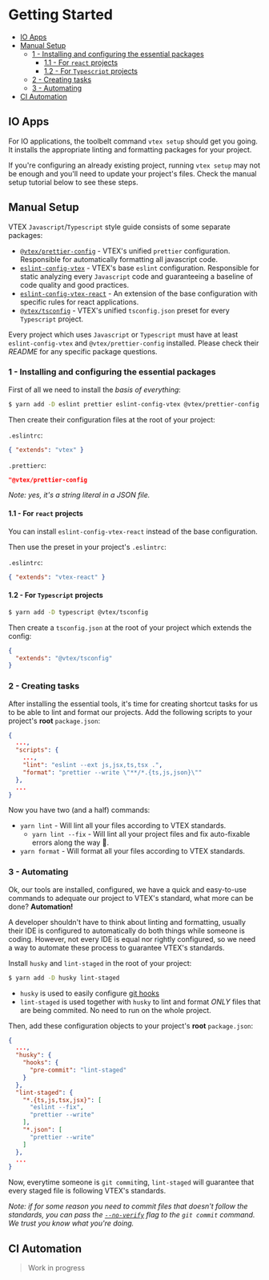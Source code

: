# Getting Started

<!-- @import "[TOC]" {cmd="toc" depthFrom=2 depthTo=6 orderedList=false} -->

<!-- code_chunk_output -->

- [IO Apps](#io-apps)
- [Manual Setup](#manual-setup)
  - [1 - Installing and configuring the essential packages](#1-installing-and-configuring-the-essential-packages)
    - [1.1 - For `react` projects](#11-for-react-projects)
    - [1.2 - For `Typescript` projects](#12-for-typescript-projects)
  - [2 - Creating tasks](#2-creating-tasks)
  - [3 - Automating](#3-automating)
- [CI Automation](#ci-automation)

<!-- /code_chunk_output -->

## IO Apps

For IO applications, the toolbelt command `vtex setup` should get you going. It installs the appropriate linting and formatting packages for your project.

If you're configuring an already existing project, running `vtex setup` may not be enough and you'll need to update your project's files. Check the manual setup tutorial below to see these steps.

## Manual Setup

VTEX `Javascript`/`Typescript` style guide consists of some separate packages:

- [`@vtex/prettier-config`](/packages/prettier-config) - VTEX's unified `prettier` configuration. Responsible for automatically formatting all javascript code.
- [`eslint-config-vtex`](/packages/eslint-config-vtex) - VTEX's base `eslint` configuration. Responsible for static analyzing every `Javascript` code and guaranteeing a baseline of code quality and good practices.
- [`eslint-config-vtex-react`](/packages/eslint-config-vtex-react) - An extension of the base configuration with specific rules for react applications.
- [`@vtex/tsconfig`](/packages/tsconfig) - VTEX's unified `tsconfig.json` preset for every `Typescript` project.

Every project which uses `Javascript` or `Typescript` must have at least `eslint-config-vtex` and `@vtex/prettier-config` installed. Please check their _README_ for any specific package questions.

### 1 - Installing and configuring the essential packages

First of all we need to install the _basis of everything_:

```bash
$ yarn add -D eslint prettier eslint-config-vtex @vtex/prettier-config
```

Then create their configuration files at the root of your project:

`.eslintrc`:

```json
{ "extends": "vtex" }
```

`.prettierc`:

```json
"@vtex/prettier-config
```

_Note: yes, it's a string literal in a JSON file._

#### 1.1 - For `react` projects

You can install `eslint-config-vtex-react` instead of the base configuration.

Then use the preset in your project's `.eslintrc`:

`.eslintrc`:

```json
{ "extends": "vtex-react" }
```

#### 1.2 - For `Typescript` projects

```bash
$ yarn add -D typescript @vtex/tsconfig
```

Then create a `tsconfig.json` at the root of your project which extends the config:

```json
{
  "extends": "@vtex/tsconfig"
}
```

### 2 - Creating tasks

After installing the essential tools, it's time for creating shortcut tasks for us to be able to lint and format our projects. Add the following scripts to your project's **root** `package.json`:

```json
{
  ...,
  "scripts": {
    ...,
    "lint": "eslint --ext js,jsx,ts,tsx .",
    "format": "prettier --write \"**/*.{ts,js,json}\""
  },
  ...
}
```

Now you have two (and a half) commands:

- `yarn lint` - Will lint all your files according to VTEX standards.
  - `yarn lint --fix` - Will lint all your project files and fix auto-fixable errors along the way :tada:.
- `yarn format` - Will format all your files according to VTEX standards.

### 3 - Automating

Ok, our tools are installed, configured, we have a quick and easy-to-use commands to adequate our project to VTEX's standard, what more can be done? **Automation!**

A developer shouldn't have to think about linting and formatting, usually their IDE is configured to automatically do both things while someone is coding. However, not every IDE is equal nor rightly configured, so we need a way to automate these process to guarantee VTEX's standards.

Install `husky` and `lint-staged` in the root of your project:

```bash
$ yarn add -D husky lint-staged
```

- `husky` is used to easily configure [git hooks](https://git-scm.com/book/en/v2/Customizing-Git-Git-Hooks)
- `lint-staged` is used together with `husky` to lint and format _ONLY_ files that are being commited. No need to run on the whole project.

Then, add these configuration objects to your project's **root** `package.json`:

```json
{
  ...,
  "husky": {
    "hooks": {
      "pre-commit": "lint-staged"
    }
  },
  "lint-staged": {
    "*.{ts,js,tsx,jsx}": [
      "eslint --fix",
      "prettier --write"
    ],
    "*.json": [
      "prettier --write"
    ]
  },
  ...
}
```

Now, everytime someone is `git commit`ing, `lint-staged` will guarantee that every staged file is following VTEX's standards.

_Note: if for some reason you need to commit files that doesn't follow the standards, you can pass the [`--no-verify`](https://git-scm.com/docs/git-commit#Documentation/git-commit.txt---no-verify) flag to the `git commit` command. We trust you know what you're doing._

## CI Automation

> Work in progress
